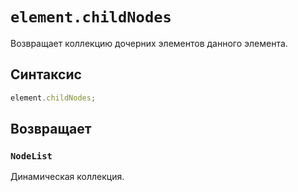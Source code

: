 # `element.childNodes`

Возвращает коллекцию дочерних элементов данного элемента.

## Синтаксис

```js
element.childNodes;
```

## Возвращает

### `NodeList`

Динамическая коллекция.
